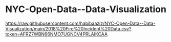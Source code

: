 # NYC-Open-Data--Data-Visualization

https://raw.githubusercontent.com/habibaaziz/NYC-Open-Data--Data-Visualization/main/2018%20Fire%20Incident%20Data.csv?token=AFRZ7WBN66NMO7UGNCV4PRLAIKCAA
